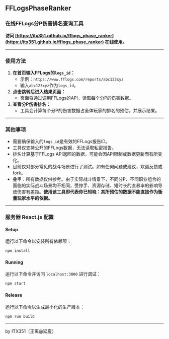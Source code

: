## FFLogsPhaseRanker
### 在线FFLogs分P伤害排名查询工具

**访问 [https://itx351.github.io/fflogs_phase_ranker](https://itx351.github.io/fflogs_phase_ranker) 在线使用。**

---

### 使用方法

1. **在首页输入FFLogs的`logs_id`：**
   - 示例：`https://www.fflogs.com/reports/abc123xyz`
   - 输入`abc123xyz`作为`logs_id`。
2. **点击跳转后进入结果页面：**
   - 页面将通过调用FFLogs的API，读取每个分P的伤害数据。
3. **查看分P伤害排名：**
   - 工具会计算每个分P的伤害数据占全体玩家的排名的预估，并展示结果。

---

### 其他事项

- 需要确保输入的`logs_id`是有效的FFLogs报告ID。
- 工具仅支持公开的FFLogs数据，无法读取私密报告。
- 排名计算基于FFLogs API返回的数据，可能会因API限制或数据更新而有所变化。
- 目前仅对部分常见的战斗场景进行了测试。如有任何问题或建议，欢迎反馈或fork。
- 叠甲：所有数据仅供参考。由于实际战斗情景下，不同分P、不同职业组合的面临的实际战斗场景均不相同，受停手、资源存储、短时长的直暴率的影响导致伤害有差距。**使用该工具即代表你已知晓：其所预估的数据不能直接作为衡量玩家水平的依据。**

---

### 服务器 React.js 配置

#### Setup

运行以下命令以安装所有依赖项：
```sh
npm install
```

#### Running

运行以下命令并访问 `localhost:3000` 进行调试：
```sh
npm start
```

#### Release

运行以下命令以生成最小化的生产版本：
```sh
npm run build
```

---

by ITX351（王离@延夏）
